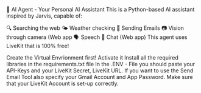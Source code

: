 🧠 AI Agent - Your Personal AI Assistant
This is a Python-based AI assistant inspired by Jarvis, capable of:

🔍 Searching the web
🌤️ Weather checking
📨 Sending Emails
📷 Vision through camera (Web app
🗣️ Speech
📝 Chat (Web app)
This agent uses LiveKit that is 100% free!

Create the Virtual Envrionment first!
Activate it
Install all the required libraries in the requirements.txt file
In the .ENV - File you should paste your API-Keys and your LiveKit Secret, LiveKit URL. If you want to use the Send Email Tool also specify your Gmail Account and App Password.
Make sure that your LiveKit Account is set-up correctly.
